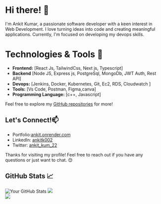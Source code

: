 # Hi there! 👋

I'm Ankit Kumar, a passionate software developer with a keen interest in Web Development. I love turning ideas into code and creating meaningful applications. Currently, I'm focused on developing my devops skills.

#  Technologies & Tools 🔧
 - **Frontend:** [React Js, TailwindCss, Next js, Typescript] 
 - **Backend** [Node JS, Express js, PostgreSql, MongoDb, JWT Auth, Rest API] 
 - **Devops:** [Jenkins, Docker, Kubernetes, Git, Ec2, RDS, Cloudwatch ] 
 - **Tools:** [Vs Code, Postman, Figma,canva]
 - **Programming Language:** [c++, Javascript]


Feel free to explore my [GitHub repositories](https://github.com/ank-2222) for more!
##  Let's Connect!📫  
- Portfolio:[ankit.onrender.com](https://ankitkumar.onrender.com/)
- LinkedIn: [ankitk002](https://www.linkedin.com/in/ankitk002/) 
- Twitter: [ankit_kum_22](https://twitter.com/ankit_kum_22) 

Thanks for visiting my profile! Feel free to reach out if you have any questions or just want to chat. 😊

## GitHub Stats 📈
![Your GitHub Stats](https://github-readme-stats.vercel.app/api?username=ank-2222&show_icons=true&theme=radical)
![](https://github-readme-streak-stats.herokuapp.com/?user=ank-2222&theme=dark&hide_border=true)<br/>
![](https://github-readme-stats.vercel.app/api/top-langs/?username=ank-2222&theme=dark&hide_border=true&include_all_commits=true&count_private=true&layout=compact)

